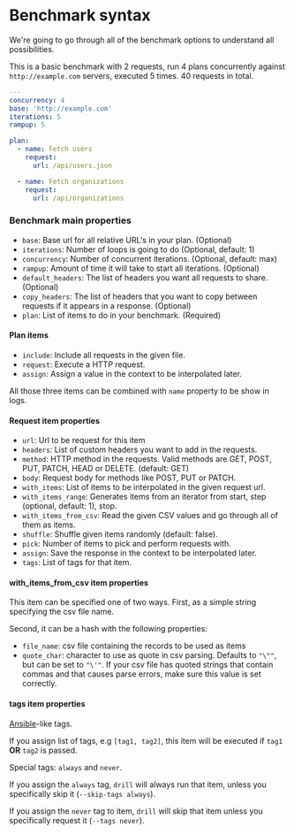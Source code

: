 # Benchmark syntax

We're going to go through all of the benchmark options to understand all
possibilities.

This is a basic benchmark with 2 requests, run 4 plans concurrently against
`http://example.com` servers, executed 5 times. 40 requests in total.

```yaml
---
concurrency: 4
base: 'http://example.com'
iterations: 5
rampup: 5

plan:
  - name: Fetch users
    request:
      url: /api/users.json

  - name: Fetch organizations
    request:
      url: /api/organizations
```

### Benchmark main properties

- `base`: Base url for all relative URL's in your plan. (Optional)
- `iterations`: Number of loops is going to do (Optional, default: 1)
- `concurrency`: Number of concurrent iterations. (Optional, default: max)
- `rampup`: Amount of time it will take to start all iterations. (Optional)
- `default_headers`: The list of headers you want all requests to share. (Optional)
- `copy_headers`: The list of headers that you want to copy between requests if it appears in a response. (Optional)
- `plan`: List of items to do in your benchmark. (Required)

#### Plan items

- `include`: Include all requests in the given file.
- `request`: Execute a HTTP request.
- `assign`: Assign a value in the context to be interpolated later.

All those three items can be combined with `name` property to be show in logs.

#### Request item properties

- `url`: Url to be request for this item
- `headers`: List of custom headers you want to add in the requests.
- `method`: HTTP method in the requests. Valid methods are GET, POST, PUT, PATCH, HEAD or DELETE. (default: GET)
- `body`: Request body for methods like POST, PUT or PATCH.
- `with_items`: List of items to be interpolated in the given request url.
- `with_items_range`: Generates items from an iterator from start, step (optional, default: 1), stop.
- `with_items_from_csv`: Read the given CSV values and go through all of them as items.
- `shuffle`: Shuffle given items randomly (default: false).
- `pick`: Number of items to pick and perform requests with.
- `assign`: Save the response in the context to be interpolated later.
- `tags`: List of tags for that item.

#### with_items_from_csv item properties

This item can be specified one of two ways.  First, as a simple string specifying the csv file name.

Second, it can be a hash with the following properties:

 - `file_name`: csv file containing the records to be used as items
 - `quote_char`: character to use as quote in csv parsing.  Defaults to `"\""`, but can be set to `"\'"`.  If your csv file has quoted strings that contain commas and that causes parse errors, make sure this value is set correctly.

#### tags item properties

[Ansible](https://docs.ansible.com/ansible/latest/user_guide/playbooks_tags.html#special-tags-always-and-never)-like tags.

If you assign list of tags, e.g `[tag1, tag2]`, this item will be executed if `tag1` **OR** `tag2` is passed.

Special tags: `always` and `never`.

If you assign the `always` tag, `drill` will always run that item, unless you specifically skip it (`--skip-tags always`).

If you assign the `never` tag to item, `drill` will skip that item unless you specifically request it (`--tags never`).

